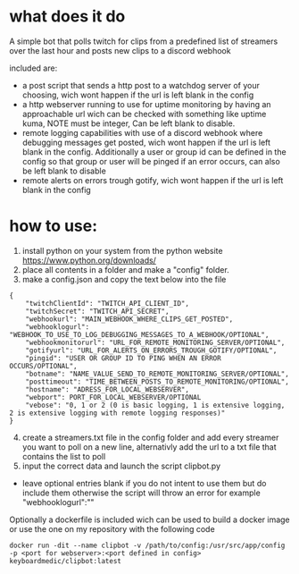 # what does it do
A simple bot that polls twitch for clips from a predefined list of streamers over the last hour and posts new clips to a discord webhook

included are:
- a post script that sends a http post to a watchdog server of your choosing, wich wont happen if the url is left blank in the config
- a http webserver running to use for uptime monitoring by having an approachable url wich can be checked with something like uptime kuma, NOTE must be integer, Can be left blank to disable.
- remote logging capabilities with use of a discord webhook where debugging messages get posted, wich wont happen if the url is left blank in the config. Additionally a user or group id can be defined in the config so that group or user will be pinged if an error occurs, can also be left blank to disable
- remote alerts on errors trough gotify, wich wont happen if the url is left blank in the config

# how to use:
1. install python on your system from the python website https://www.python.org/downloads/
2. place all contents in a folder and make a "config" folder.
3. make a config.json and copy the text below into the file 
```
{
    "twitchClientId": "TWITCH_API_CLIENT_ID",
    "twitchSecret": "TWITCH_API_SECRET",
    "webhookurl": "MAIN_WEBHOOK_WHERE_CLIPS_GET_POSTED",
    "webhooklogurl": "WEBHOOK_TO_USE_TO_LOG_DEBUGGING_MESSAGES_TO_A_WEBHOOK/OPTIONAL",
    "webhookmonitorurl": "URL_FOR_REMOTE_MONITORING_SERVER/OPTIONAL",
    "gotifyurl": "URL_FOR_ALERTS_ON_ERRORS_TROUGH_GOTIFY/OPTIONAL",
    "pingid": "USER OR GROUP ID TO PING WHEN AN ERROR OCCURS/OPTIONAL",
    "botname": "NAME_VALUE_SEND_TO_REMOTE_MONITORING_SERVER/OPTIONAL",
    "posttimeout": "TIME_BETWEEN_POSTS_TO_REMOTE_MONITORING/OPTIONAL",
    "hostname": "ADRESS_FOR_LOCAL_WEBSERVER",
    "webport": PORT_FOR_LOCAL_WEBSERVER/OPTIONAL
    "vebose": "0, 1 or 2 (0 is basic logging, 1 is extensive logging, 2 is extensive logging with remote logging responses)"
}
```
4. create a streamers.txt file in the config folder and add every streamer you want to poll on a new line, alternativly add the url to a txt file that contains the list to poll
5. input the correct data and launch the script clipbot.py
* leave optional entries blank if you do not intent to use them but do include them otherwise the script will throw an error for example "webhooklogurl":""


Optionally a dockerfile is included wich can be used to build a docker image or use the one on my repository with the following code

```
docker run -dit --name clipbot -v /path/to/config:/usr/src/app/config -p <port for webserver>:<port defined in config> keyboardmedic/clipbot:latest
```
